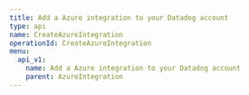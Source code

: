 ```yaml
---
title: Add a Azure integration to your Datadog account
type: api
name: CreateAzureIntegration
operationId: CreateAzureIntegration
menu:
  api_v1:
    name: Add a Azure integration to your Datadog account
    parent: AzureIntegration
---
```

